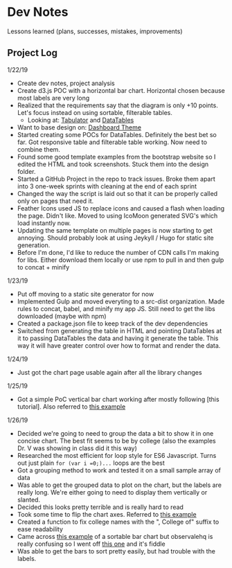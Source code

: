 # Dev Notes
Lessons learned (plans, successes, mistakes, improvements)

## Project Log

1/22/19
* Create dev notes, project analysis
* Create d3.js POC with a horizontal bar chart. Horizontal chosen because most labels are very long
* Realized that the requirements say that the diagram is only +10 points. Let's focus instead on using sortable, filterable tables.
  * Looking at: [Tabulator](http://tabulator.info/examples/4.1?#filter-header) and [DataTables](https://datatables.net/extensions/fixedheader/examples/options/columnFiltering.html)
* Want to base design on: [Dashboard Theme](https://bootstrap-themes.github.io/dashboard/index.html)
* Started creating some POCs for DataTables. Definitely the best bet so far. Got responsive table and filterable table working. Now need to combine them.
* Found some good template examples from the bootstrap website so I edited the HTML and took screenshots. Stuck them into the design folder.
* Started a GitHub Project in the repo to track issues. Broke them apart into 3 one-week sprints with cleaning at the end of each sprint
* Changed the way the script is laid out so that it can be properly called only on pages that need it.
* Feather Icons used JS to replace icons and caused a flash when loading the page. Didn't like. Moved to using IcoMoon generated SVG's which load instantly now.
* Updating the same template on multiple pages is now starting to get annoying. Should probably look at using Jeykyll / Hugo for static site generation.
* Before I'm done, I'd like to reduce the number of CDN calls I'm making for libs. Either download them locally or use npm to pull in and then gulp to concat + minify

1/23/19
* Put off moving to a static site generator for now
* Implemented Gulp and moved everyting to a src-dist organization. Made rules to concat, babel, and minify my app JS. Still need to get the libs downloaded (maybe with npm) 
* Created a package.json file to keep track of the dev dependencies
* Switched from generating the table in HTML and pointing DataTables at it to passing DataTables the data and having it generate the table. This way it will have greater control over how to format and render the data.

1/24/19
* Just got the chart page usable again after all the library changes

1/25/19
* Got a simple PoC vertical bar chart working after mostly following [this tutorial]. Also referred to [this example](http://bl.ocks.org/d3noob/8952219)

1/26/19
* Decided we're going to need to group the data a bit to show it in one concise chart. The best fit seems to be by college (also the examples Dr. V was showing in class did it this way)
* Researched the most efficient for loop style for ES6 Javascript. Turns out just plain `for (var i =0;)...` loops are the best
* Got a grouping method to work and tested it on a small sample array of data
* Was able to get the grouped data to plot on the chart, but the labels are really long. We're either going to need to display them vertically or slanted.
* Decided this looks pretty terrible and is really hard to read
* Took some time to flip the chart axes. Referred to [this example](http://bl.ocks.org/kiranml1/6872226)
* Created a function to fix college names with the ", College of" suffix to ease readability
* Came across [this example](https://beta.observablehq.com/@mbostock/d3-sortable-bar-chart) of a sortable bar chart but observalehq is really confusing so I went off [this one](https://stackoverflow.com/a/46208867/2307994) and it's fiddle
* Was able to get the bars to sort pretty easily, but had trouble with the labels.
